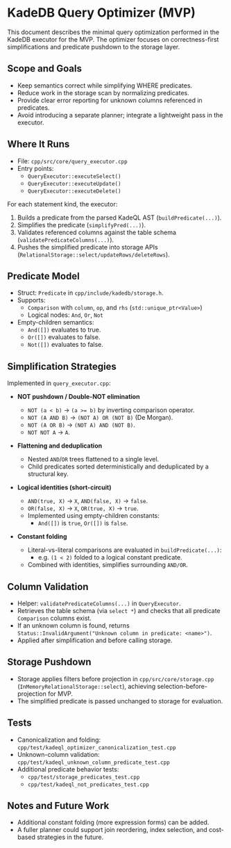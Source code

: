 # KadeDB Query Optimizer (MVP)

This document describes the minimal query optimization performed in the KadeDB executor for the MVP. The optimizer focuses on correctness-first simplifications and predicate pushdown to the storage layer.

## Scope and Goals

- Keep semantics correct while simplifying WHERE predicates.
- Reduce work in the storage scan by normalizing predicates.
- Provide clear error reporting for unknown columns referenced in predicates.
- Avoid introducing a separate planner; integrate a lightweight pass in the executor.

## Where It Runs

- File: `cpp/src/core/query_executor.cpp`
- Entry points:
  - `QueryExecutor::executeSelect()`
  - `QueryExecutor::executeUpdate()`
  - `QueryExecutor::executeDelete()`

For each statement kind, the executor:
1. Builds a predicate from the parsed KadeQL AST (`buildPredicate(...)`).
2. Simplifies the predicate (`simplifyPred(...)`).
3. Validates referenced columns against the table schema (`validatePredicateColumns(...)`).
4. Pushes the simplified predicate into storage APIs (`RelationalStorage::select/updateRows/deleteRows`).

## Predicate Model

- Struct: `Predicate` in `cpp/include/kadedb/storage.h`.
- Supports:
  - `Comparison` with `column`, `op`, and `rhs` (`std::unique_ptr<Value>`)
  - Logical nodes: `And`, `Or`, `Not`
- Empty-children semantics:
  - `And([])` evaluates to true.
  - `Or([])` evaluates to false.
  - `Not([])` evaluates to false.

## Simplification Strategies

Implemented in `query_executor.cpp`:

- **NOT pushdown / Double-NOT elimination**
  - `NOT (a < b)` → `(a >= b)` by inverting comparison operator.
  - `NOT (A AND B)` → `(NOT A) OR (NOT B)` (De Morgan).
  - `NOT (A OR B)` → `(NOT A) AND (NOT B)`.
  - `NOT NOT A` → `A`.

- **Flattening and deduplication**
  - Nested `AND`/`OR` trees flattened to a single level.
  - Child predicates sorted deterministically and deduplicated by a structural key.

- **Logical identities (short-circuit)**
  - `AND(true, X)` → `X`, `AND(false, X)` → `false`.
  - `OR(false, X)` → `X`, `OR(true, X)` → `true`.
  - Implemented using empty-children constants:
    - `And([])` is `true`, `Or([])` is `false`.

- **Constant folding**
  - Literal-vs-literal comparisons are evaluated in `buildPredicate(...)`:
    - e.g. `(1 < 2)` folded to a logical constant predicate.
  - Combined with identities, simplifies surrounding `AND/OR`.

## Column Validation

- Helper: `validatePredicateColumns(...)` in `QueryExecutor`.
- Retrieves the table schema (via `select *`) and checks that all predicate `Comparison` columns exist.
- If an unknown column is found, returns `Status::InvalidArgument("Unknown column in predicate: <name>")`.
- Applied after simplification and before calling storage.

## Storage Pushdown

- Storage applies filters before projection in `cpp/src/core/storage.cpp` (`InMemoryRelationalStorage::select`), achieving selection-before-projection for MVP.
- The simplified predicate is passed unchanged to storage for evaluation.

## Tests

- Canonicalization and folding: `cpp/test/kadeql_optimizer_canonicalization_test.cpp`
- Unknown-column validation: `cpp/test/kadeql_unknown_column_predicate_test.cpp`
- Additional predicate behavior tests:
  - `cpp/test/storage_predicates_test.cpp`
  - `cpp/test/kadeql_not_predicates_test.cpp`

## Notes and Future Work

- Additional constant folding (more expression forms) can be added.
- A fuller planner could support join reordering, index selection, and cost-based strategies in the future.
